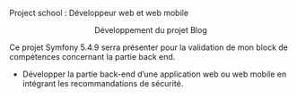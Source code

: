Project school : Développeur web et web mobile

<center>Développement du projet Blog</center>

Ce projet Symfony 5.4.9 serra présenter pour la validation de mon block de compétences concernant la partie back end.  

- Développer la partie back-end d’une application web ou web mobile en intégrant les
  recommandations de sécurité.
